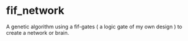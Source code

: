 # fif_network
A genetic algorithm using a fif-gates ( a logic gate of my own design ) to create a network or brain.
